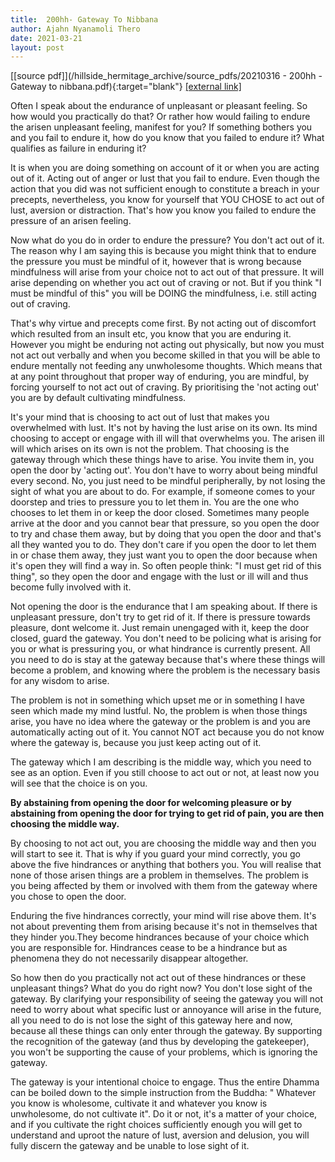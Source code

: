 ```yaml
---
title:  200hh- Gateway To Nibbana
author: Ajahn Nyanamoli Thero
date: 2021-03-21
layout: post
---
```


[[source pdf]](/hillside_hermitage_archive/source_pdfs/20210316 - 200hh - Gateway to nibbana.pdf){:target="blank"} [[external link]](https://t.me/HillsideHermitage/70)

Often I speak about the endurance of unpleasant or pleasant feeling. So
how would you practically do that? Or rather how would failing to endure
the arisen unpleasant feeling, manifest for you? If something bothers
you and you fail to endure it, how do you know that you failed to endure
it? What qualifies as failure in enduring it?

It is when you are doing something on account of it or when you are
acting out of it. Acting out of anger or lust that you fail to endure.
Even though the action that you did was not sufficient enough to
constitute a breach in your precepts, nevertheless, you know for
yourself that YOU CHOSE to act out of lust, aversion or distraction.
That\'s how you know you failed to endure the pressure of an arisen
feeling.

Now what do you do in order to endure the pressure? You don\'t act out
of it. The reason why I am saying this is because you might think that
to endure the pressure you must be mindful of it, however that is wrong
because mindfulness will arise from your choice not to act out of that
pressure. It will arise depending on whether you act out of craving or
not. But if you think "I must be mindful of this" you will be DOING the
mindfulness, i.e. still acting out of craving.

That\'s why virtue and precepts come first. By not acting out of
discomfort which resulted from an insult etc, you know that you are
enduring it. However you might be enduring not acting out physically,
but now you must not act out verbally and when you become skilled in
that you will be able to endure mentally not feeding any unwholesome
thoughts. Which means that at any point throughout that proper way of
enduring, you are mindful, by forcing yourself to not act out of
craving. By prioritising the 'not acting out' you are by default
cultivating mindfulness.

It\'s your mind that is choosing to act out of lust that makes you
overwhelmed with lust. It's not by having the lust arise on its own. Its
mind choosing to accept or engage with ill will that overwhelms you. The
arisen ill will which arises on its own is not the problem. That
choosing is the gateway through which these things have to arise. You
invite them in, you open the door by 'acting out'. You don\'t have to
worry about being mindful every second. No, you just need to be mindful
peripherally, by not losing the sight of what you are about to do. For
example, if someone comes to your doorstep and tries to pressure you to
let them in. You are the one who chooses to let them in or keep the door
closed. Sometimes many people arrive at the door and you cannot bear
that pressure, so you open the door to try and chase them away, but by
doing that you open the door and that\'s all they wanted you to do. They
don\'t care if you open the door to let them in or chase them away, they
just want you to open the door because when it\'s open they will find a
way in. So often people think: "I must get rid of this thing", so they
open the door and engage with the lust or ill will and thus become fully
involved with it.

Not opening the door is the endurance that I am speaking about. If there
is unpleasant pressure, don\'t try to get rid of it. If there is
pressure towards pleasure, dont welcome it. Just remain unengaged with
it, keep the door closed, guard the gateway. You don\'t need to be
policing what is arising for you or what is pressuring you, or what
hindrance is currently present. All you need to do is stay at the
gateway because that\'s where these things will become a problem, and
knowing where the problem is the necessary basis for any wisdom to
arise.

The problem is not in something which upset me or in something I have
seen which made my mind lustful. No, the problem is when those things
arise, you have no idea where the gateway or the problem is and you are
automatically acting out of it. You cannot NOT act because you do not
know where the gateway is, because you just keep acting out of it.

The gateway which I am describing is the middle way, which you need to
see as an option. Even if you still choose to act out or not, at least
now you will see that the choice is on you.

**By abstaining from opening the door for welcoming pleasure or by
abstaining from opening the door for trying to get rid of pain, you are
then choosing the middle way.**

By choosing to not act out, you are choosing the middle way and then you
will start to see it. That is why if you guard your mind correctly, you
go above the five hindrances or anything that bothers you. You will
realise that none of those arisen things are a problem in themselves.
The problem is you being affected by them or involved with them from the
gateway where you chose to open the door.

Enduring the five hindrances correctly, your mind will rise above them.
It\'s not about preventing them from arising because it\'s not in
themselves that they hinder you.They become hindrances because of your
choice which you are responsible for. Hindrances cease to be a hindrance
but as phenomena they do not necessarily disappear altogether.

So how then do you practically not act out of these hindrances or these
unpleasant things? What do you do right now? You don\'t lose sight of
the gateway. By clarifying your responsibility of seeing the gateway you
will not need to worry about what specific lust or annoyance will arise
in the future, all you need to do is not lose the sight of this gateway
here and now, because all these things can only enter through the
gateway. By supporting the recognition of the gateway (and thus by
developing the gatekeeper), you won\'t be supporting the cause of your
problems, which is ignoring the gateway.

The gateway is your intentional choice to engage. Thus the entire Dhamma
can be boiled down to the simple instruction from the Buddha: \"
Whatever you know is wholesome, cultivate it and whatever you know is
unwholesome, do not cultivate it\". Do it or not, it\'s a matter of your
choice, and if you cultivate the right choices sufficiently enough you
will get to understand and uproot the nature of lust, aversion and
delusion, you will fully discern the gateway and be unable to lose sight
of it.


